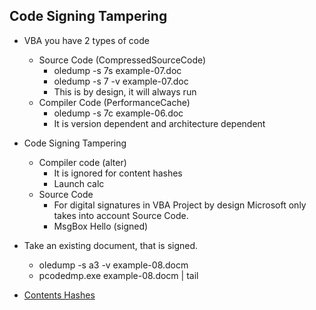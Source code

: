 ## Code Signing Tampering

- VBA you have 2 types of code
	- Source Code (CompressedSourceCode)
		- oledump -s 7s example-07.doc
		- oledump -s 7 -v example-07.doc
		- This is by design, it will always run
	- Compiler Code (PerformanceCache)
		- oledump -s 7c example-06.doc
		- It is version dependent and architecture dependent

- Code Signing Tampering
	- Compiler code (alter)
		- It is ignored for content hashes
		- Launch calc
	- Source Code
		- For digital signatures in VBA Project by design Microsoft only takes into account Source Code.
		- MsgBox Hello (signed)
		
- Take an existing document, that is signed.
	- oledump -s a3 -v example-08.docm
	- pcodedmp.exe example-08.docm | tail
	
- [Contents Hashes](https://docs.microsoft.com/en-us/openspecs/office_file_formats/ms-ovba/73422f49-565e-47a3-baf4-5742e2ba7dad)



